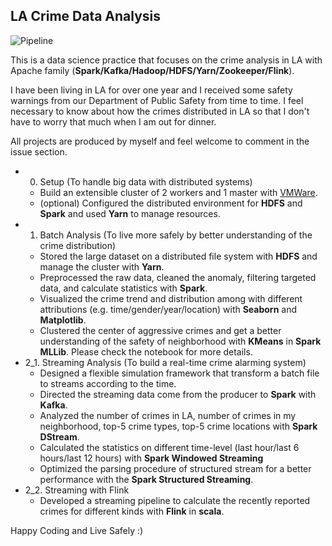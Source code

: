 LA Crime Data Analysis
---------------------

![Pipeline](http://shaofanlai.com/archive/storage/kloo4Y82QxqhgS8RcMxaygVGnmFs5c9406pN4BSK9aMIuVnOao)

This is a data science practice that focuses on the crime analysis in LA with Apache family (**Spark/Kafka/Hadoop/HDFS/Yarn/Zookeeper/Flink**).

I have been living in LA for over one year and I received some safety warnings from our Department of Public Safety from time to time. I feel necessary to know about how the crimes distributed in LA so that I don't have to worry that much when I am out for dinner.

All projects are produced by myself and feel welcome to comment in the issue section.
- 0. Setup (To handle big data with distributed systems)
  - Build an extensible cluster of 2 workers and 1 master with [VMWare](http://shaofanlai.com/post/87).
  - (optional) Configured the distributed environment for **HDFS** and **Spark** and used **Yarn** to manage resources.
- 1. Batch Analysis (To live more safely by better understanding of the crime distribution)
  - Stored the large dataset on a distributed file system with **HDFS** and manage the cluster with **Yarn**.
  - Preprocessed the raw data, cleaned the anomaly, filtering targeted data, and calculate statistics with **Spark**.
  - Visualized the crime trend and distribution among with different attributions (e.g. time/gender/year/location) with **Seaborn** and **Matplotlib**.
  - Clustered the center of aggressive crimes and get a better understanding of the safety of neighborhood with **KMeans** in **Spark MLLib**.
Please check the notebook for more details.
- 2\_1. Streaming Analysis (To build a real-time crime alarming system)
  - Designed a flexible simulation framework that transform a batch file to streams according to the time.
  - Directed the streaming data come from the producer to **Spark** with **Kafka**.
  - Analyzed the number of crimes in LA, number of crimes in my neighborhood, top-5 crime types, top-5 crime locations with **Spark DStream**.
  - Calculated the statistics on different time-level (last hour/last 6 hours/last 12 hours) with **Spark Windowed Streaming**
  - Optimized the parsing procedure of structured stream for a better performance with the **Spark Structured Streaming**.
- 2\_2. Streaming with Flink
  - Developed a streaming pipeline to calculate the recently reported crimes for different kinds with **Flink** in **scala**.
 
Happy Coding and Live Safely :)
